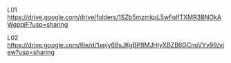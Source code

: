 L01
https://drive.google.com/drive/folders/1SZb5mzmkpL5wFqlfTXMR3BNOkAWqpqjF?usp=sharing

L02
https://drive.google.com/file/d/1xpjy68sJKgBP8MJHjyXBZB6GCmiVYv99/view?usp=sharing
